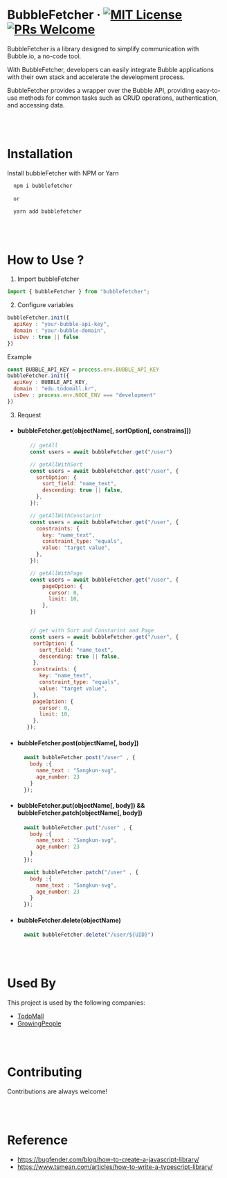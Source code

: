 # BubbleFetcher &middot; [![MIT License](https://img.shields.io/badge/license-MIT-blue.svg)](https://github.com/toss/slash/blob/main/LICENSE) [![PRs Welcome](https://img.shields.io/badge/PRs-welcome-brightgreen.svg)](https://github.com/toss/slash/blob/main/.github/CONTRIBUTING.md)


 BubbleFetcher is a library designed to simplify communication with Bubble.io, a no-code tool.

With BubbleFetcher, developers can easily integrate Bubble applications with their own stack and accelerate the development process. 

BubbleFetcher provides a wrapper over the Bubble API, providing easy-to-use methods for common tasks such as CRUD operations, authentication, and accessing data.


<br/>
<br/>


# Installation

Install bubbleFetcher with NPM or Yarn

```bash
  npm i bubblefetcher
  
  or

  yarn add bubblefetcher
```
     
<br/>
<br/>

# How to Use ?

1. Import bubbleFetcher
```js
import { bubbleFetcher } from "bubblefetcher";
```

2. Configure variables
```js
bubbleFetcher.init({
  apiKey : "your-bubble-api-key",
  domain : "your-bubble-domain",
  isDev : true || false
})

```
Example
```js
const BUBBLE_API_KEY = process.env.BUBBLE_API_KEY
bubbleFetcher.init({
  apiKey : BUBBLE_API_KEY,
  domain : "edu.todomall.kr",
  isDev : process.env.NODE_ENV === "development"
})

```

3. Request
    
  - #### bubbleFetcher.get(objectName[, sortOption[, constrains]])
    ```js
        // getAll
        const users = await bubbleFetcher.get("/user")

        // getAllWithSort
        const users = await bubbleFetcher.get("/user", {
          sortOption: {
            sort_field: "name_text",
            descending: true || false,
          },
        });

        // getAllWithConstarint
        const users = await bubbleFetcher.get("/user", {
          constraints: {
            key: "name_text",
            constraint_type: "equals",
            value: "target value",
          },
        });
    
        // getAllWithPage
        const users = await bubbleFetcher.get("/user", {
            pageOption: {
              cursor: 0,
              limit: 10,
            },   
        })


        // get with Sort and Constarint and Page
        const users = await bubbleFetcher.get("/user", {
         sortOption: {
           sort_field: "name_text",
           descending: true || false, 
         },
         constraints: {
           key: "name_text",
           constraint_type: "equals",
           value: "target value",
         },
         pageOption: {
           cursor: 0,
           limit: 10,
         },
       });
    ```

  - #### bubbleFetcher.post(objectName[, body])
    ```js
      await bubbleFetcher.post("/user" , {
        body :{
          name_text : "Sangkun-svg",
          age_number: 23
        }
      });

    ```

  - #### bubbleFetcher.put(objectName[, body]) && bubbleFetcher.patch(objectName[, body])
    ```js
      await bubbleFetcher.put("/user" , {
        body :{
          name_text : "Sangkun-svg",
          age_number: 23
        }
      });

      await bubbleFetcher.patch("/user" , {
        body :{
          name_text : "Sangkun-svg",
          age_number: 23
        }
      });
    ```

  - #### bubbleFetcher.delete(objectName)
    ```js
      await bubbleFetcher.delete("/user/${UID}")
    ```


<br/>
<br/>

# Used By
This project is used by the following companies:

 - [TodoMall](https://awesomeopensource.com/project/elangosundar/awesome-README-templates)
 - [GrowingPeople](https://www.growingpeople.site/)



<br/>
<br/>

# Contributing

Contributions are always welcome!

<br/>
<br/>


# Reference
- https://bugfender.com/blog/how-to-create-a-javascript-library/
- https://www.tsmean.com/articles/how-to-write-a-typescript-library/


